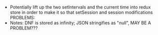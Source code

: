 - Potentially lift up the two setIntervals and the current time into redux store in order to make it so that setSession and session modifications 
PROBLEMS:
- Notes: DNF is stored as infinity; JSON stringifies as "null", MAY BE A PROBLEM???